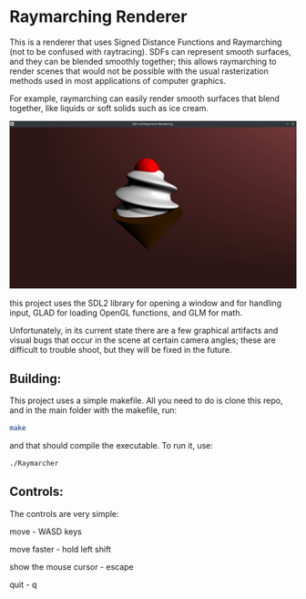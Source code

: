 # Raymarching Renderer

This is a renderer that uses Signed Distance Functions and Raymarching (not to
be confused with raytracing). SDFs can represent smooth surfaces, and they can
be blended smoothly together; this allows raymarching to render scenes that
would not be possible with the usual rasterization methods used in most
applications of computer graphics.

For example, raymarching can easily render smooth surfaces that blend together,
like liquids or soft solids such as ice cream.

![screenshot](raymarched_icecream.png)

this project uses the SDL2 library for opening a window and for handling input,
GLAD for loading OpenGL functions, and GLM for math.

Unfortunately, in its current state there are a few graphical artifacts and
visual bugs that occur in the scene at certain camera angles; these are
difficult to trouble shoot, but they will be fixed in the future.

## Building:

This project uses a simple makefile. All you need to do is clone this repo, and
in the main folder with the makefile, run:

```bash
make
```
and that should compile the executable. To run it, use:

```bash
./Raymarcher
```

## Controls:

The controls are very simple:

move - WASD keys

move faster - hold left shift

show the mouse cursor - escape

quit - q
